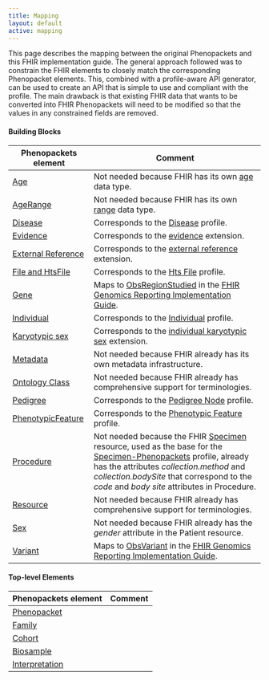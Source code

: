 ```yaml
---
title: Mapping
layout: default
active: mapping
---
```


This page describes the mapping between the original Phenopackets and this FHIR implementation guide. The general approach followed was to constrain the FHIR elements to closely match the corresponding Phenopacket elements. This, combined with a profile-aware API generator, can be used to create an API that is simple to use and compliant with the profile. The main drawback is that existing FHIR data that wants to be converted into FHIR Phenopackets will need to be modified so that the values in any constrained fields are removed.

#### Building Blocks

| Phenopackets element        | Comment |
| --------------------------- | --------|
| [Age](https://phenopackets-schema.readthedocs.io/en/latest/age.html) | Not needed because FHIR has its own [age](https://www.hl7.org/fhir/datatypes.html#Age) data type.|
| [AgeRange](https://phenopackets-schema.readthedocs.io/en/latest/age.html#agerange) | Not needed because FHIR has its own [range](https://www.hl7.org/fhir/datatypes.html#Range) data type.|
| [Disease](https://phenopackets-schema.readthedocs.io/en/latest/disease.html) | Corresponds to the [Disease](StructureDefinition-Disease.html) profile. |
| [Evidence](https://phenopackets-schema.readthedocs.io/en/latest/evidence.html) | Corresponds to the [evidence](StructureDefinition-evidence.html) extension. |
| [External Reference](https://phenopackets-schema.readthedocs.io/en/latest/externalreference.html) | Corresponds to the [external reference](StructureDefinition-external-reference.html) extension. |
| [File and HtsFile](https://phenopackets-schema.readthedocs.io/en/latest/file.html)| Corresponds to the [Hts File](StructureDefinition-HtsFile.html) profile. |
| [Gene](https://phenopackets-schema.readthedocs.io/en/latest/gene.html)| Maps to [ObsRegionStudied](http://build.fhir.org/ig/HL7/genomics-reporting/obs-region-studied.html) in the [FHIR Genomics Reporting Implementation Guide](http://build.fhir.org/ig/HL7/genomics-reporting/index.html). |
| [Individual](https://phenopackets-schema.readthedocs.io/en/latest/individual.html)| Corresponds to the [Individual](StructureDefinition-Individual.html) profile. |
| [Karyotypic sex](https://phenopackets-schema.readthedocs.io/en/latest/karyotypicsex.html)| Corresponds to the [individual karyotypic sex](StructureDefinition-individual-karyotypic-sex.html) extension. |
| [Metadata](https://phenopackets-schema.readthedocs.io/en/latest/metadata.html)| Not needed because FHIR already has its own metadata infrastructure. |
| [Ontology Class](https://phenopackets-schema.readthedocs.io/en/latest/ontologyclass.html)| Not needed because FHIR already has comprehensive support for terminologies. |
| [Pedigree](https://phenopackets-schema.readthedocs.io/en/latest/pedigree.html) | Corresponds to the [Pedigree Node](StructureDefinition-PedigreeNode.html) profile. |
| [PhenotypicFeature](https://phenopackets-schema.readthedocs.io/en/latest/phenotype.html) | Corresponds to the [Phenotypic Feature](StructureDefinition-PhenotypicFeature.html) profile. |
| [Procedure](https://phenopackets-schema.readthedocs.io/en/latest/procedure.html) | Not needed because the FHIR [Specimen](http://hl7.org/fhir/specimen.html) resource, used as the base for the [Specimen-Phenopackets](StructureDefinition-Specimen-Phenopackets.html) profile, already has the attributes _collection.method_ and _collection.bodySite_ that correspond to the _code_ and _body site_ attributes in Procedure. |
| [Resource](https://phenopackets-schema.readthedocs.io/en/latest/resource.html) | Not needed because FHIR already has comprehensive support for terminologies. |
| [Sex](https://phenopackets-schema.readthedocs.io/en/latest/sex.html) | Not needed because FHIR already has the _gender_ attribute in the Patient resource.|
| [Variant](https://phenopackets-schema.readthedocs.io/en/latest/variant.html) | Maps to [ObsVariant](http://build.fhir.org/ig/HL7/genomics-reporting/obs-variant.html) in the [FHIR Genomics Reporting Implementation Guide](http://build.fhir.org/ig/HL7/genomics-reporting/index.html). |

#### Top-level Elements

| Phenopackets element        | Comment |
| --------------------------- | --------|
| [Phenopacket](https://phenopackets-schema.readthedocs.io/en/latest/phenopacket.html) | |
| [Family](https://phenopackets-schema.readthedocs.io/en/latest/family.html) | |
| [Cohort](https://phenopackets-schema.readthedocs.io/en/latest/cohort.html) | |
| [Biosample](https://phenopackets-schema.readthedocs.io/en/latest/biosample.html) | |
| [Interpretation](https://phenopackets-schema.readthedocs.io/en/latest/interpretation.html) | |

